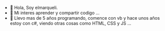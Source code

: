 - 👋 Hola, Soy elmarqueli.
- 👀 Mi interes aprender y compartir codigo ...
- 🌱 Llevo mas de 5 años programando, comence con vb y hace unos años estoy con c#, viendo otras cosas como HTML, CSS y JS ...

<!---
elmarqueli/elmarqueli is a ✨ special ✨ repository because its `README.md` (this file) appears on your GitHub profile.
You can click the Preview link to take a look at your changes.
--->
